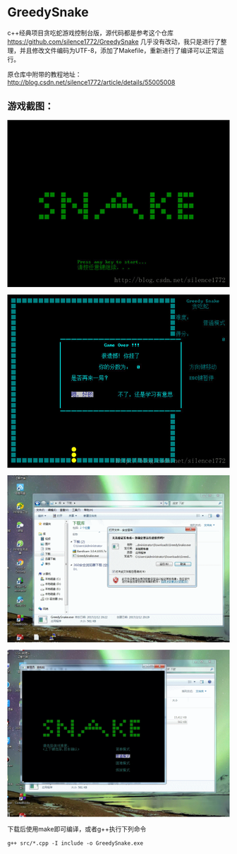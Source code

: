 # GreedySnake
c++经典项目贪吃蛇游戏控制台版，源代码都是参考这个仓库
https://github.com/silence1772/GreedySnake
几乎没有改动，我只是进行了整理，并且修改文件编码为UTF-8，添加了Makefile，重新进行了编译可以正常运行。


原仓库中附带的教程地址：http://blog.csdn.net/silence1772/article/details/55005008

## 游戏截图：
![](image/shot01.jpg)

![](image/shot02.jpg)

![](image/shot03.gif)

![](image/shot04.gif)

下载后使用make即可编译，或者g++执行下列命令
```
g++ src/*.cpp -I include -o GreedySnake.exe
```